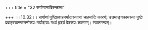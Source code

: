 +++
title = "32 सर्गाणामादिरन्तश्च"

+++
।।10.32।। सर्गाणां पुष्टिप्रवाहमर्यादारूपाणां चाहमादिः कारणं;
उत्तमाङ्गकायरूपः पुष्टेः प्रवाहस्यान्तरमनोरूपः मर्यादायाः मध्यं हृदयं
वेदरूपः कारणम्। स्पष्टमन्यत्।
